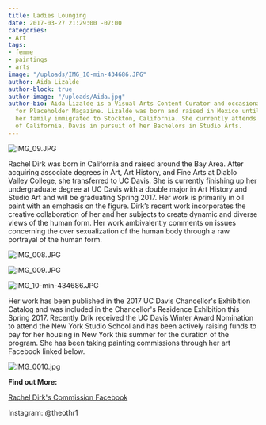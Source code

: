 ```yaml
---
title: Ladies Lounging
date: 2017-03-27 21:29:00 -07:00
categories:
- Art
tags:
- femme
- paintings
- arts
image: "/uploads/IMG_10-min-434686.JPG"
author: Aida Lizalde
author-block: true
author-image: "/uploads/Aida.jpg"
author-bio: Aida Lizalde is a Visual Arts Content Curator and occasional contributor
  for Placeholder Magazine. Lizalde was born and raised in Mexico until age 15, when
  her family immigrated to Stockton, California. She currently attends the University
  of California, Davis in pursuit of her Bachelors in Studio Arts.
---
```


![IMG_09.JPG](/uploads/IMG_09.JPG)

Rachel Dirk was born in California and raised around the Bay Area. After acquiring associate degrees in Art, Art History, and Fine Arts at Diablo Valley College, she transferred to UC Davis. She is currently finishing up her undergraduate degree at UC Davis with a double major in Art History and Studio Art and will be graduating Spring 2017. Her work is primarily in oil paint with an emphasis on the figure. Dirk’s recent work incorporates the creative collaboration of her and her subjects to create dynamic and diverse views of the human form. Her work ambivalently comments on issues concerning the over sexualization of the human body through a raw portrayal of the human form. 

![IMG_008.JPG](/uploads/IMG_008.JPG)

![IMG_009.JPG](/uploads/IMG_009.JPG)

![IMG_10-min-434686.JPG](/uploads/IMG_10-min-434686.JPG)

Her work has been published in the 2017 UC Davis Chancellor's Exhibition Catalog and was included in the Chancellor's Residence Exhibition this Spring 2017. Recently Drik received the UC Davis Winter Award Nomination to attend the New York Studio School and has been actively raising funds to pay for her housing in New York this summer for the duration of the program. She has been taking painting commissions through her art Facebook linked below. 

![IMG_0010.jpg](/uploads/IMG_0010.jpg)

**Find out More:**

[Rachel Dirk's Commission Facebook](https://www.facebook.com/RMDIRK/?pnref=story) 

Instagram: @theothr1

